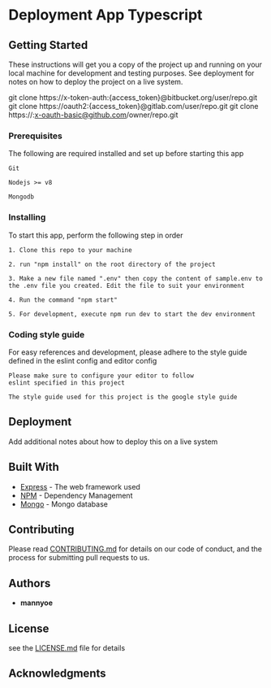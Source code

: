 
# Deployment App Typescript

## Getting Started

These instructions will get you a copy of the project up and running on your local machine for development and testing purposes. See deployment for notes on how to deploy the project on a live system.

git clone https://x-token-auth:{access_token}@bitbucket.org/user/repo.git
git clone https://oauth2:{access_token}@gitlab.com/user/repo.git
git clone https://<token>:x-oauth-basic@github.com/owner/repo.git

### Prerequisites

The following are required installed and set up before starting this app

```
Git
```

```
Nodejs >= v8
```

```
Mongodb
```

### Installing

To start this app, perform the following step in order

```
1. Clone this repo to your machine
```

```
2. run "npm install" on the root directory of the project
```

```
3. Make a new file named ".env" then copy the content of sample.env to the .env file you created. Edit the file to suit your environment
```

```
4. Run the command "npm start"
```

```$xslt
5. For development, execute npm run dev to start the dev environment
```

### Coding style guide

For easy references and development, please adhere to the style guide defined in the eslint config
and editor config

```
Please make sure to configure your editor to follow
eslint specified in this project

The style guide used for this project is the google style guide
```

## Deployment

Add additional notes about how to deploy this on a live system

## Built With

- [Express](http://www.express.io) - The web framework used
- [NPM](https://npm.org/) - Dependency Management
- [Mongo](https://mongodb.org) - Mongo database

## Contributing

Please read [CONTRIBUTING.md]() for details on our code of conduct, and the process for submitting pull requests to us.

## Authors

- **mannyoe**
## License

see the [LICENSE.md](license.md) file for details

## Acknowledgments
